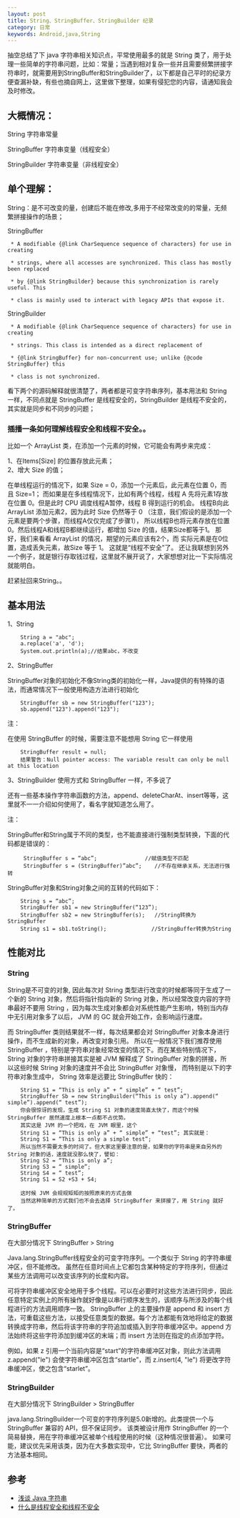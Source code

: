 ```yaml
---
layout: post
title: String、StringBuffer、StringBuilder 纪录
category: 日常
keywords: Android,java,String
---
```


抽空总结了下 java 字符串相关知识点，平常使用最多的就是 String 类了，用于处理一些简单的字符串问题，比如：常量；当遇到相对复杂一些并且需要频繁拼接字符串时，就需要用到StringBuffer和StringBuilder了，以下都是自己平时的纪录方便查漏补缺，有些也摘自网上，这里做下整理，如果有侵犯您的内容，请通知我会及时修改。

## 大概情况：

String 字符串常量

StringBuffer 字符串变量（线程安全）

StringBuilder 字符串变量（非线程安全）


## 单个理解：

String：是不可改变的量，创建后不能在修改,多用于不经常改变的的常量，无频繁拼接操作的场景；


StringBuffer

	 * A modifiable {@link CharSequence sequence of characters} for use in creating

	 * strings, where all accesses are synchronized. This class has mostly been replaced

	 * by {@link StringBuilder} because this synchronization is rarely useful. This

	 * class is mainly used to interact with legacy APIs that expose it.


StringBuilder

	 * A modifiable {@link CharSequence sequence of characters} for use in creating

	 * strings. This class is intended as a direct replacement of

	 * {@link StringBuffer} for non-concurrent use; unlike {@code StringBuffer} this

	 * class is not synchronized.


看下两个的源码解释就很清楚了，两者都是可变字符串序列，基本用法和 String 一样，不同点就是 StringBuffer 是线程安全的，StringBuilder 是线程不安全的，其实就是同步和不同步的问题；


### 插播一条如何理解线程安全和线程不安全。。


比如一个 ArrayList 类，在添加一个元素的时候，它可能会有两步来完成：

1、在Items[Size] 的位置存放此元素；<br/>
2、增大 Size 的值；

在单线程运行的情况下，如果 Size = 0，添加一个元素后，此元素在位置 0，而且 Size=1；
而如果是在多线程情况下，比如有两个线程，线程 A 先将元素1存放在位置 0。但是此时 CPU 调度线程A暂停，线程 B 得到运行的机会。
线程B向此 ArrayList 添加元素2，因为此时 Size 仍然等于 0 （注意，我们假设的是添加一个元素是要两个步骤，而线程A仅仅完成了步骤1），
所以线程B也将元素存放在位置0。然后线程A和线程B都继续运行，都增加 Size 的值，结果Size都等于1。
那好，我们来看看 ArrayList 的情况，期望的元素应该有2个，而 实际元素是在0位置，造成丢失元素，故Size 等于 1。
这就是“线程不安全”了。
还让我联想到另外一个例子，就是银行存取钱过程，这里就不展开说了，大家想想对比一下实际情况就能明白。

赶紧扯回来String。。


## 基本用法


1、String

		String a = "abc";
		a.replace('a', 'd');
		System.out.println(a);//结果abc，不改变

2、StringBuffer

StringBuffer对象的初始化不像String类的初始化一样，Java提供的有特殊的语法，而通常情况下一般使用构造方法进行初始化

		StringBuffer sb = new StringBuffer("123");
		sb.append("123").append("123");

注：

在使用 StringBuffer 的时候，需要注意不能想用 String 它一样使用

		StringBuffer result = null;  
		结果警告：Null pointer access: The variable result can only be null at this location

3、StringBuilder
使用方式和 StringBuffer 一样，不多说了

还有一些基本操作字符串函数的方法，append、deleteCharAt、insert等等，这里就不一一介绍如何使用了，看名字就知道怎么用了。

注：

StringBuffer和String属于不同的类型，也不能直接进行强制类型转换，下面的代码都是错误的：

         StringBuffer s = “abc”;               //赋值类型不匹配
         StringBuffer s = (StringBuffer)”abc”;    //不存在继承关系，无法进行强转


StringBuffer对象和String对象之间的互转的代码如下：

		String s = “abc”;
		StringBuffer sb1 = new StringBuffer(“123”);
		StringBuffer sb2 = new StringBuffer(s);   //String转换为StringBuffer
		String s1 = sb1.toString();              //StringBuffer转换为String



## 性能对比

### String

String是不可变的对象, 因此每次对 String 类型进行改变的时候都等同于生成了一个新的 String 对象，然后将指针指向新的 String 对象，所以经常改变内容的字符串最好不要用 String ，因为每次生成对象都会对系统性能产生影响，特别当内存中无引用对象多了以后， JVM 的 GC 就会开始工作，会影响运行速度。

而 StringBuffer 类则结果就不一样，每次结果都会对 StringBuffer 对象本身进行操作，而不生成新的对象，再改变对象引用。
所以在一般情况下我们推荐使用 StringBuffer ，特别是字符串对象经常改变的情况下。而在某些特别情况下，
String 对象的字符串拼接其实是被 JVM 解释成了 StringBuffer 对象的拼接，所以这些时候 String 对象的速度并不会比 StringBuffer 对象慢，
而特别是以下的字符串对象生成中， String 效率是远要比 StringBuffer 快的：

		String S1 = “This is only a” + “ simple” + “ test”;
		StringBuffer Sb = new StringBuilder(“This is only a”).append(“ simple”).append(“ test”);
		你会很惊讶的发现，生成 String S1 对象的速度简直太快了，而这个时候 StringBuffer 居然速度上根本一点都不占优势。
		其实这是 JVM 的一个把戏，在 JVM 眼里，这个
		String S1 = “This is only a” + “ simple” + “test”; 其实就是：
		String S1 = “This is only a simple test”; 
		所以当然不需要太多的时间了。但大家这里要注意的是，如果你的字符串是来自另外的 String 对象的话，速度就没那么快了，譬如：
		String S2 = “This is only a”;
		String S3 = “ simple”;
		String S4 = “ test”;
		String S1 = S2 +S3 + S4;

		这时候 JVM 会规规矩矩的按照原来的方式去做
		当然这种简单的方式我们也不会去选择 StringBuffer 来拼接了，用 String 就好了。

### StringBuffer
在大部分情况下 StringBuffer > String

Java.lang.StringBuffer线程安全的可变字符序列。一个类似于 String 的字符串缓冲区，但不能修改。
虽然在任意时间点上它都包含某种特定的字符序列，但通过某些方法调用可以改变该序列的长度和内容。

可将字符串缓冲区安全地用于多个线程。可以在必要时对这些方法进行同步，因此任意特定实例上的所有操作就好像是以串行顺序发生的，该顺序与所涉及的每个线程进行的方法调用顺序一致。
StringBuffer 上的主要操作是 append 和 insert 方法，可重载这些方法，以接受任意类型的数据。每个方法都能有效地将给定的数据转换成字符串，然后将该字符串的字符追加或插入到字符串缓冲区中。append 方法始终将这些字符添加到缓冲区的末端；而 insert 方法则在指定的点添加字符。

例如，如果 z 引用一个当前内容是“start”的字符串缓冲区对象，则此方法调用 z.append("le") 会使字符串缓冲区包含“startle”，而 z.insert(4, "le") 将更改字符串缓冲区，使之包含“starlet”。

### StringBuilder
在大部分情况下 StringBuilder > StringBuffer

java.lang.StringBuilder一个可变的字符序列是5.0新增的。此类提供一个与 StringBuffer 兼容的 API，但不保证同步。
该类被设计用作 StringBuffer 的一个简易替换，用在字符串缓冲区被单个线程使用的时候（这种情况很普遍）。
如果可能，建议优先采用该类，因为在大多数实现中，它比 StringBuffer 要快，两者的方法基本相同。

## 参考

* [浅谈 Java 字符串](http://github.thinkingbar.com/how-to-use-string/)
* [什么是线程安全和线程不安全](http://www.cnblogs.com/zwq194/archive/2012/06/26/2563567.html)
